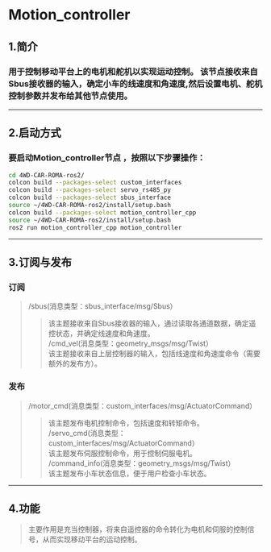 # Motion_controller

## 1.简介

### 用于控制移动平台上的电机和舵机以实现运动控制。  该节点接收来自Sbus接收器的输入，确定小车的线速度和角速度,然后设置电机、舵机控制参数并发布给其他节点使用。

---

## 2.启动方式

### 要启动Motion_controller节点 ，按照以下步骤操作：
```bash
cd 4WD-CAR-ROMA-ros2/  
colcon build --packages-select custom_interfaces  
colcon build --packages-select servo_rs485_py  
colcon build --packages-select sbus_interface  
source ~/4WD-CAR-ROMA-ros2/install/setup.bash  
colcon build --packages-select motion_controller_cpp  
source ~/4WD-CAR-ROMA-ros2/install/setup.bash  
ros2 run motion_controller_cpp motion_controller  
```
---

## 3.订阅与发布

### 订阅

> /sbus(消息类型：sbus_interface/msg/Sbus）  
>>该主题接收来自Sbus接收器的输入，通过读取各通道数据，确定遥控状态，并确定线速度和角速度。  
> /cmd_vel(消息类型：geometry_msgs/msg/Twist）  
>>该主题接收来自上层控制器的输入，包括线速度和角速度命令（需要额外的发布方）。  

### 发布

> /motor_cmd(消息类型：custom_interfaces/msg/ActuatorCommand）  
>>该主题发布电机控制命令，包括速度和转矩命令。  
> /servo_cmd(消息类型：custom_interfaces/msg/ActuatorCommand）  
>>该主题发布伺服控制命令，用于控制伺服电机。  
> /command_info(消息类型：geometry_msgs/msg/Twist）  
>>该主题发布小车状态信息，便于用户检查小车状态。  

---

## 4.功能

>主要作用是充当控制器，将来自遥控器的命令转化为电机和伺服的控制信号，从而实现移动平台的运动控制。
